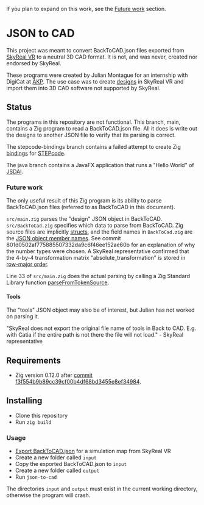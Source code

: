 If you plan to expand on this work, see the [Future work](#future-work) section.

# JSON to CAD

This project was meant to convert BackToCAD.json files exported from [SkyReal VR][skyreal-vr] to a neutral 3D CAD format. It is not, and was never, created nor endorsed by SkyReal.

These programs were created by Julian Montague for an internship with DigiCat at [ÅKP][åkp]. The use case was to create [designs][skyreal-design] in SkyReal VR and import them into 3D CAD software not supported by SkyReal.

## Status

The programs in this repository are not functional. This branch, main, contains a Zig program to read a BackToCAD.json file. All it does is write out the designs to another JSON file to verify that its parsing is correct.

The stepcode-bindings branch contains a failed attempt to create Zig [bindings][bindings] for [STEPcode](https://stepcode.github.io/).

The java branch contains a JavaFX application that runs a "Hello World" of [JSDAI](https://jsdai.net/).

<h3 id="future-work">Future work</h3>

The only useful result of this Zig program is its ability to parse BackToCAD.json files (referred to as BackToCAD in this document).

`src/main.zig` parses the "design" JSON object in BackToCAD. `src/BackToCad.zig` specifies which data to parse from BackToCAD. Zig source files are implicitly [structs][zig-structs], and the field names in `BackToCad.zig` are the [JSON object member names][json.org]. See commit 801d0502af775885507332da9c6f46ee152ae60b for an explanation of why the number types were chosen. A SkyReal representative confirmed that the 4-by-4 transformation matrix "absolute_transformation" is stored in [row-major order](https://en.wikipedia.org/wiki/Row-_and_column-major_order).

Line 33 of `src/main.zig` does the actual parsing by calling a Zig Standard Library function [parseFromTokenSource](https://ziglang.org/documentation/master/std/#A;std:json.parseFromTokenSource).

#### Tools

The "tools" JSON object may also be of interest, but Julian has not worked on parsing it.

"SkyReal does not export the original file name of tools in Back to CAD. E.g. with Catia if the entire path is not there the file will not load." - SkyReal representative

## Requirements

- Zig version 0.12.0 after [commit f3f554b9b89cc39cf00b4df68bd3455e8ef34984][1].

## Installing

- Clone this repository
- Run `zig build`

### Usage

- [Export BackToCAD.json][save-for-b2c] for a simulation map from SkyReal VR
- Create a new folder called `input`
- Copy the exported BackToCAD.json to `input`
- Create a new folder called `output`
- Run `json-to-cad`

The directories `input` and `output` must exist in the current working directory, otherwise the program will crash.

[1]: https://github.com/ziglang/zig/commit/f3f554b9b89cc39cf00b4df68bd3455e8ef34984
[skyreal-vr]: https://sky-real.com/product/skyreal-vr/
[åkp]: https://www.aakp.no/aakp
[skyreal-design]: https://docs.sky-real.com/docs/skyreal/commands/design
[bindings]: https://en.wikipedia.org/wiki/Language_binding
[zig-structs]: https://ziglang.org/documentation/0.11.0/#struct
[json.org]: https://www.json.org/json-en.html
[save-for-b2c]: https://docs.sky-real.com/docs/skyreal/commands/save/#save-for-back-to-cad
